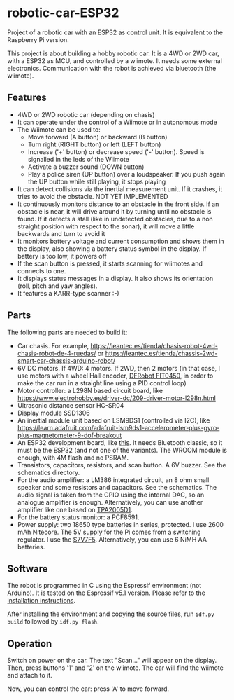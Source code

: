 # robotic-car-ESP32
Project of a robotic car with an ESP32 as control unit. It is equivalent to the Raspberry Pi version.

This project is about building a hobby robotic car.
It is a 4WD or 2WD car, with a ESP32 as MCU, and controlled by a wiimote.
It needs some external electronics.
Communication with the robot is achieved via bluetooth (the wiimote).

## Features
* 4WD or 2WD robotic car (depending on chasis)
* It can operate under the control of a Wiimote or in autonomous mode
* The Wiimote can be used to:
  * Move forward (A button) or backward (B button)
  * Turn right (RIGHT button) or left (LEFT button)
  * Increase ('+' button) or decrease speed ('-' button). Speed is signalled in the leds of the Wiimote
  * Activate a buzzer sound (DOWN button)
  * Play a police siren (UP button) over a loudspeaker. If you push again the UP button while still playing, it stops playing
* It can detect collisions via the inertial measurement unit. If it crashes, it tries to avoid the obstacle. NOT YET IMPLEMENTED
* It continuously monitors distance to an obstacle in the front side. If an obstacle is near, it will drive around it by turning until no obstacle is found. If it detects a stall (like in undetected obstacles, due to a non straight position with respect to the sonar), it will move a little backwards and turn to avoid it
* It monitors battery voltage and current consumption and shows them in the display, also showing a battery status symbol in the display. If battery is too low, it powers off
* If the scan button is pressed, it starts scanning for wiimotes and connects to one.
* It displays status messages in a display. It also shows its orientation (roll, pitch and yaw angles).
* It features a KARR-type scanner :-)

## Parts
The following parts are needed to build it:
* Car chasis. For example, https://leantec.es/tienda/chasis-robot-4wd-chasis-robot-de-4-ruedas/ or https://leantec.es/tienda/chassis-2wd-smart-car-chassis-arduino-robot/
* 6V DC motors. If 4WD: 4 motors. If 2WD, then 2 motors (in that case, I use motors with a wheel Hall encoder, [DFRobot FIT0450](https://www.dfrobot.com/product-1457.html), in order to make the car run in a straight line using a PID control loop)
* Motor controller: a L298N based circuit board, like https://www.electrohobby.es/driver-dc/209-driver-motor-l298n.html
* Ultrasonic distance sensor HC-SR04
* Display module SSD1306
* An inertial module unit based on LSM9DS1 (controlled via I2C), like https://learn.adafruit.com/adafruit-lsm9ds1-accelerometer-plus-gyro-plus-magnetometer-9-dof-breakout
* An ESP32 development board, like [this](https://www.mouser.es/ProductDetail/Espressif-Systems/ESP32-DevKitC-32E?qs=GedFDFLaBXFpgD0kAZWDrQ%3D%3D). It needs Bluetooth classic, so it must be the ESP32 (and not one of the variants). The WROOM module is enough, with 4M flash and no PSRAM.
* Transistors, capacitors, resistors, and scan button. A 6V buzzer. See the schematics directory.
* For the audio amplifier: a LM386 integrated circuit, an 8 ohm small speaker and some resistors and capacitors. See the schematics. The audio signal is taken from the GPIO using the internal DAC, so an analogue amplifier is enough. Alternatively, you can use another amplifier like one based on [TPA2005D1](https://www.sparkfun.com/products/11044).
* For the battery status monitor: a PCF8591.
* Power supply: two 18650 type batteries in series, protected. I use 2600 mAh Nitecore. The 5V supply for the Pi comes from a switching regulator. I use the [S7V7F5](https://www.pololu.com/product/2119). Alternatively, you can use 6 NiMH AA batteries.

## Software
The robot is programmed in C using the Espressif environment (not Arduino). It is tested on the Espressif v5.1 version. Please refer to the [installation instructions](https://docs.espressif.com/projects/esp-idf/en/stable/esp32/get-started/).

After installing the environment and copying the source files, run `idf.py build` followed by `idf.py flash`.

## Operation
Switch on power on the car. The text "Scan..." will appear on the display. Then, press buttons '1' and '2' on the wiimote. The car will find the wiimote and attach to it. 

Now, you can control the car: press 'A' to move forward.


